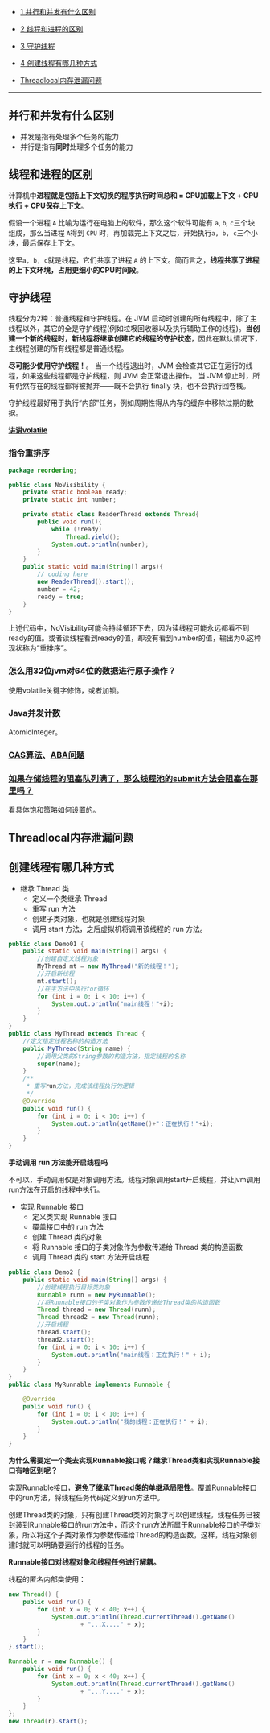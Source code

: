 * [1 并行和并发有什么区别](#并行和并发有什么区别)
* [2 线程和进程的区别](#线程和进程的区别)
* [3 守护线程](#守护线程)
* [4 创建线程有哪几种方式](#创建线程有哪几种方式)


* [Threadlocal内存泄漏问题](#Threadlocal内存泄漏问题)

---------------

## 并行和并发有什么区别
- 并发是指有处理多个任务的能力
- 并行是指有**同时**处理多个任务的能力

## 线程和进程的区别
计算机中**进程就是包括上下文切换的程序执行时间总和 = CPU加载上下文 + CPU执行 + CPU保存上下文**。

假设一个进程 `A` 比喻为运行在电脑上的软件，那么这个软件可能有 `a`, `b`, `c`三个块组成，那么当进程 `A`得到 `CPU` 时，再加载完上下文之后，开始执行`a, b, c`三个小块，最后保存上下文。

这里`a, b, c`就是线程，它们共享了进程 `A` 的上下文。简而言之，**线程共享了进程的上下文环境，占用更细小的CPU时间段**。

## 守护线程
线程分为2种：普通线程和守护线程。在 JVM 启动时创建的所有线程中，除了主线程以外，其它的全是守护线程(例如垃圾回收器以及执行辅助工作的线程)。**当创建一个新的线程时，新线程将继承创建它的线程的守护状态**，因此在默认情况下，主线程创建的所有线程都是普通线程。

**尽可能少使用守护线程！**。 当一个线程退出时，JVM 会检查其它正在运行的线程，如果这些线程都是守护线程，则 JVM 会正常退出操作。 当 JVM 停止时，所有仍然存在的线程都将被抛弃——既不会执行 finally 块，也不会执行回卷栈。

守护线程最好用于执行“内部”任务，例如周期性得从内存的缓存中移除过期的数据。










**[讲讲volatile](https://github.com/MinheZ/Notes/blob/master/note/Java%E5%B9%B6%E5%8F%91.md#volatile%E5%8F%98%E9%87%8F)**

### 指令重排序
```java
package reordering;

public class NoVisibility {
    private static boolean ready;
    private static int number;

    private static class ReaderThread extends Thread{
        public void run(){
            while (!ready)
                Thread.yield();
            System.out.println(number);
        }
    }
    public static void main(String[] args){
        // coding here
        new ReaderThread().start();
        number = 42;
        ready = true;
    }
}
```
上述代码中，NoVisibility可能会持续循环下去，因为读线程可能永远都看不到ready的值。或者读线程看到ready的值，却没有看到number的值，输出为0.这种现状称为“重排序”。

### 怎么用32位jvm对64位的数据进行原子操作？
使用volatile关键字修饰，或者加锁。

### Java并发计数
AtomicInteger。

### [CAS算法](https://github.com/MinheZ/Notes/blob/master/note/Java%E5%B9%B6%E5%8F%91.md#%E6%AF%94%E8%BE%83%E5%B9%B6%E4%BA%A4%E6%8D%A2compare-and-swap-cas)、[ABA问题](https://github.com/MinheZ/Notes/blob/master/note/Java%E5%B9%B6%E5%8F%91.md#aba%E9%97%AE%E9%A2%98)

### [如果存储线程的阻塞队列满了，那么线程池的submit方法会阻塞在那里吗？](https://github.com/MinheZ/Notes/blob/master/note/Java%E5%B9%B6%E5%8F%91.md#%E9%A5%B1%E5%92%8C%E7%AD%96%E7%95%A5)

看具体饱和策略如何设置的。

## Threadlocal内存泄漏问题


## 创建线程有哪几种方式
- 继承 Thread 类
    - 定义一个类继承 Thread
    - 重写 run 方法
    - 创建子类对象，也就是创建线程对象
    - 调用 start 方法，之后虚拟机将调用该线程的 run 方法。
```java
public class Demo01 {
	public static void main(String[] args) {
		//创建自定义线程对象
		MyThread mt = new MyThread("新的线程！");
		//开启新线程
		mt.start();
		//在主方法中执行for循环
		for (int i = 0; i < 10; i++) {
			System.out.println("main线程！"+i);
		}
	}
}
public class MyThread extends Thread {
	//定义指定线程名称的构造方法
	public MyThread(String name) {
		//调用父类的String参数的构造方法，指定线程的名称
		super(name);
	}
	/**
	 * 重写run方法，完成该线程执行的逻辑
	 */
	@Override
	public void run() {
		for (int i = 0; i < 10; i++) {
			System.out.println(getName()+"：正在执行！"+i);
		}
	}
}
```
**手动调用 run 方法能开启线程吗**

不可以，手动调用仅是对象调用方法。线程对象调用start开启线程，并让jvm调用run方法在开启的线程中执行。

- 实现 Runnable 接口
    - 定义类实现 Runnable 接口
    - 覆盖接口中的 run 方法
    - 创建 Thread 类的对象
    - 将 Runnable 接口的子类对象作为参数传递给 Thread 类的构造函数
    - 调用 Thread 类的 start 方法开启线程
```java
public class Demo2 {
    public static void main(String[] args) {
        //创建线程执行目标类对象
        Runnable runn = new MyRunnable();
        //将Runnable接口的子类对象作为参数传递给Thread类的构造函数
        Thread thread = new Thread(runn);
        Thread thread2 = new Thread(runn);
        //开启线程
        thread.start();
        thread2.start();
        for (int i = 0; i < 10; i++) {
            System.out.println("main线程：正在执行！" + i);
        }
    }
}
public class MyRunnable implements Runnable {

    @Override
    public void run() {
        for (int i = 0; i < 10; i++) {
            System.out.println("我的线程：正在执行！" + i);
        }
    }
}
```
**为什么需要定一个类去实现Runnable接口呢？继承Thread类和实现Runnable接口有啥区别呢？**

实现Runnable接口，**避免了继承Thread类的单继承局限性**。覆盖Runnable接口中的run方法，将线程任务代码定义到run方法中。

创建Thread类的对象，只有创建Thread类的对象才可以创建线程。线程任务已被封装到Runnable接口的run方法中，而这个run方法所属于Runnable接口的子类对象，所以将这个子类对象作为参数传递给Thread的构造函数，这样，线程对象创建时就可以明确要运行的线程的任务。

**Runnable接口对线程对象和线程任务进行解耦。**

线程的匿名内部类使用：
```java
new Thread() {
	public void run() {
		for (int x = 0; x < 40; x++) {
			System.out.println(Thread.currentThread().getName()
					+ "...X...." + x);
		}
	}
}.start();
```
```java
Runnable r = new Runnable() {
	public void run() {
		for (int x = 0; x < 40; x++) {
			System.out.println(Thread.currentThread().getName()
					+ "...Y...." + x);
		}
	}
};
new Thread(r).start();
```
